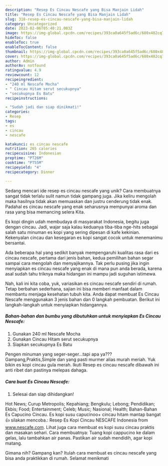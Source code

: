 ```yaml
---
description: "Resep Es Cincau Nescafe yang Bisa Manjain Lidah"
title: "Resep Es Cincau Nescafe yang Bisa Manjain Lidah"
slug: 318-resep-es-cincau-nescafe-yang-bisa-manjain-lidah
category: Uncategorized
date: 2023-02-06T05:40:21.003Z
image: https://img-global.cpcdn.com/recipes/393ca0a645f5ad6c/680x482cq70/es-cincau-nescafe-foto-resep-utama.jpg
hideToc: false
enableToc: true
enableTocContent: false
thumbnail: https://img-global.cpcdn.com/recipes/393ca0a645f5ad6c/680x482cq70/es-cincau-nescafe-foto-resep-utama.jpg
cover: https://img-global.cpcdn.com/recipes/393ca0a645f5ad6c/680x482cq70/es-cincau-nescafe-foto-resep-utama.jpg
author: Admin
authorAv: notfound
ratingvalue: 4.9
reviewcount: 12
recipeingredient:
- "240 ml Nescafe Mocha"
- " Cincau Hitam serut secukupnya"
- "secukupnya Es Batu"
recipeinstructions:

- "Sudah jadi dan siap dinikmati!"
categories:
- Resep
tags:
- es
- cincau
- nescafe

katakunci: es cincau nescafe 
nutrition: 265 calories
recipecuisine: Indonesian
preptime: "PT26M"
cooktime: "PT55M"
recipeyield: "4"
recipecategory: Dinner

---
```





Sedang mencari ide resep es cincau nescafe yang unik? Cara membuatnya sangat tidak terlalu sulit namun tidak gampang juga. Jika keliru mengolah maka hasilnya tidak akan memuaskan dan justru cenderung tidak enak. Padahal es cincau nescafe yang enak seharusnya mempunyai aroma dan rasa yang bisa memancing selera Kita.





Es kopi dingin udah membudaya di masyarakat Indonesia, begitu juga dengan cincau. Jadi, wajar saja kalau keduanya tiba-tiba nge-hits sebagai salah satu minuman es kopi yang sering dipesan di kafe kekinian. Kekenyalan cincau dan kesegaran es kopi sangat cocok untuk menemanimu bersantai.

Ada beberapa hal yang sedikit banyak mempengaruhi kualitas rasa dari es cincau nescafe, pertama dari jenis bahan, kedua pemilihan bahan segar sampai cara mengolah dan menyajikannya. Tak perlu pusing jika ingin menyiapkan es cincau nescafe yang enak di mana pun anda berada, karena asal sudah tahu triknya maka hidangan ini mampu jadi suguhan istimewa.






Nah, kali ini kita coba, yuk, variasikan es cincau nescafe sendiri di rumah. Tetap berbahan sederhana, sajian ini bisa memberi manfaat dalam membantu menjaga kesehatan tubuh kita. Anda dapat membuat Es Cincau Nescafe menggunakan 3 jenis bahan dan 0 langkah pembuatan. Berikut ini langkah-langkah untuk menyiapkan hidangannya.

<!--inarticleads1-->

##### Bahan-bahan dan bumbu yang dibutuhkan untuk menyiapkan Es Cincau Nescafe:

1. Gunakan 240 ml Nescafe Mocha
1. Gunakan  Cincau Hitam serut secukupnya
1. Siapkan secukupnya Es Batu


Pengen minuman yang seger-seger…tapi apa ya??? Gampang,Praktis,Simple dan yang pasti murmer alias murah meriah. Yuk bikin es kopi cincau gula merah. Ikuti Resep es cincau nescafe dibawah ini anti ribet dan pastinya melepas dahaga. 

<!--inarticleads2-->

##### Cara buat Es Cincau Nescafe:


1. Selesai dan siap dihidangkan!

Hot News; Curup Metropolis; Kepahiang; Bengkulu; Lebong; Pendidikan; Ekbis; Food; Entertainment; Celeb; Music; Nasional; Health; Bahan-Bahan Es Capucino Cincau. Es kopi susu capucinoo+ cincau hitam mantap bangat👍 silakan mencoba.: Resep Es Kopi Cincau NESCAFE Indonesia from www.nescafe.com. Lihat juga cara membuat es kopi susu cincau praktis dan masakan sehari. Cara membuatnya: Tuang kopi cappucino ke dalam gelas, lalu tambahkan air panas. Pastikan air sudah mendidih, agar kopi matang. 

Gimana nih? Gampang kan? Itulah cara membuat es cincau nescafe yang bisa anda praktikkan di rumah. Selamat menikmati
